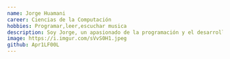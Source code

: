 ```yaml
---
name: Jorge Huamani
career: Ciencias de la Computación
hobbies: Programar,leer,escuchar musica
description: Soy Jorge, un apasionado de la programación y el desarrollo de software. Me encanta resolver problemas y aprender nuevas tecnologías, especialmente en Python. Disfruto de los desafíos y soy persistente en encontrar soluciones creativas. Además, me gusta colaborar en comunidades online, como GitHub donde comparto y aprendo de otros programadores. En mi tiempo libre, participo en hackatones, leo sobre inteligencia artificial y disfruto de videojuegos estratégicos. Siempre estoy buscando nuevas oportunidades para seguir creciendo y aprender.
image: https://i.imgur.com/sVvS0H1.jpeg
github: Apr1LF00L
---
```

